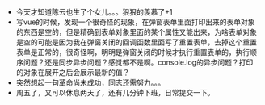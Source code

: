 + 今天才知道陈云也生了个女儿。。。狠狠的羡慕了+1
+ 写vue的时候，发现一个很奇怪的现象，在弹窗表单里面打印出来的表单对象的东西是空的，但是精确到表单对象里面的某个属性又能出来，为啥表单对象是空的可能是因为我在弹窗关闭的回调函数里面写了重置表单，去掉这个重置表单是正常的，很奇怪啊，明明是弹窗关闭的时候才执行重置表单的，执行顺序问题？还是同步异步问题？感觉都不是啊。console.log的异步问题？打印的对象在展开之后会展示最新的值？
+ 突然想起一句革命尚未成功，同志还需努力。。。
+ 周五了，又可以休息两天了，还有几分钟下班，日常提交一下。